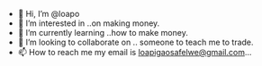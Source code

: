 - 👋 Hi, I’m @loapo
- 👀 I’m interested in ..on making money.
- 🌱 I’m currently learning ..how to make money.
- 💞️ I’m looking to collaborate on .. someone to teach me to trade.
- 📫 How to reach me my email is loapigaosafelwe@gmail.com...

<!---
loapo/loapo is a ✨ special ✨ repository because its `README.md` (this file) appears on your GitHub profile.
You can click the Preview link to take a look at your changes.
--->
